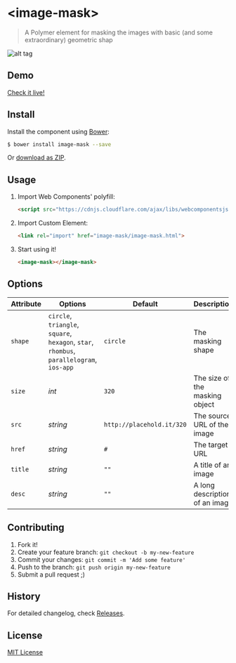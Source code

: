 # &lt;image-mask&gt;

> A Polymer element for masking the images with basic (and some extraordinary) geometric shap

![alt tag](http://www.hejty.com/github/image-mask-circle-320.png)

## Demo

[Check it live!](http://hejty.github.io/hejty/image-mask/)

## Install

Install the component using [Bower](http://bower.io/):

```sh
$ bower install image-mask --save
```

Or [download as ZIP](https://github.com/hejty/image-mask/archive/master.zip).

## Usage

1. Import Web Components' polyfill:

    ```html
    <script src="https://cdnjs.cloudflare.com/ajax/libs/webcomponentsjs/0.5.2/webcomponents.min.js"></script>
    ```

2. Import Custom Element:

    ```html
    <link rel="import" href="image-mask/image-mask.html">
    ```

3. Start using it!

    ```html
    <image-mask></image-mask>
    ```

## Options

Attribute       | Options                                                                                   | Default                       | Description
---             | ---                                                                                       | ---                           | ---
`shape`         | `circle`, `triangle`, `square`, `hexagon`, `star`, `rhombus`, `parallelogram`, `ios-app`  | `circle`                      | The masking shape
`size`          | *int*                                                                                     | `320`                         | The size of the masking object
    `src`           | *string*                                                                              | `http://placehold.it/320`     | The source URL of the image
`href`          | *string*                                                                                  | `#`                           | The target URL
`title`         | *string*                                                                                  | `""`                          | A title of an image
`desc`          | *string*                                                                                  | `""`                          | A long description of an image

## Contributing

1. Fork it!
2. Create your feature branch: `git checkout -b my-new-feature`
3. Commit your changes: `git commit -m 'Add some feature'`
4. Push to the branch: `git push origin my-new-feature`
5. Submit a pull request ;)

## History

For detailed changelog, check [Releases](https://github.com/hejty/image-mask/releases).

## License

[MIT License](http://opensource.org/licenses/MIT)
